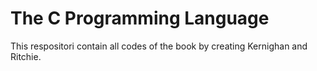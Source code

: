 # The C Programming Language
This respositori contain all codes of the book by creating Kernighan and Ritchie.
